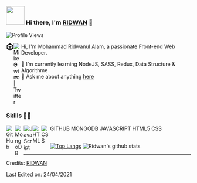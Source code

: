### <img src="https://i.pinimg.com/originals/00/4b/17/004b173f6e3d6843df10114e087f30a8.gif" width="50" height="50" /> Hi there, I'm [RIDWAN](https://www.linkedin.com/in/mohammad-ridwanul-alam-3a234219a/) 👋
![Profile Views](https://hits.seeyoufarm.com/api/count/incr/badge.svg?url=https://github.com/MikeOwino/&title=Profile%20Views)


<a href="#">
  <img align="left" alt="Mike Owino | CodeSandbox" width="20px" src="https://raw.githubusercontent.com/anuraghazra/anuraghazra/master/assets/codesandbox.svg" />
</a>
<a href="https://twitter.com/thizizrid">
  <img align="left" alt="Mike Owino | Twitter" width="21px" src="https://raw.githubusercontent.com/anuraghazra/anuraghazra/master/assets/twitter.svg" />
</a>

Hi, I'm Mohammad Ridwanul Alam, a passionate Front-end Web Developer.

- 🌱 I’m currently learning NodeJS, SASS, Redux, Data Structure & Algorithme
- 💬 Ask me about anything [here](https://github.com/thisisrid/thisisrid/issues)
<br>
<br>
<br>

### Skills 👨‍💻

<img align="left" alt="GitHub" width="24px" src="https://cdn.jsdelivr.net/npm/simple-icons@3.2.0/icons/github.svg" /> GITHUB
<img align="left" alt="MongoDB" width="24px" src="https://cdn.jsdelivr.net/npm/simple-icons@3.2.0/icons/mongodb.svg" /> MONGODB
<img align="left" alt="JavaScript" width="24px" src="https://cdn.jsdelivr.net/npm/simple-icons@3.2.0/icons/javascript.svg" /> JAVASCRIPT
<img align="left" alt="HTML" width="24px" src="https://cdn.jsdelivr.net/npm/simple-icons@3.2.0/icons/html5.svg" /> HTML5
<img align="left" alt="CSS" width="24px" src="https://cdn.jsdelivr.net/npm/simple-icons@3.2.0/icons/css3.svg" /> CSS
<br>
<br>

[![Top Langs](https://github-readme-stats.vercel.app/api/top-langs/?username=thisisrid&layout=compact&theme=highcontrast)](https://github.com/thisisrid/)
![Ridwan's github stats](https://github-readme-stats.vercel.app/api?username=thisisrid&count_private=true&show_icons=true&theme=highcontrast)

-----
Credits: [RIDWAN](https://github.com/thisisrid)

Last Edited on: 24/04/2021
